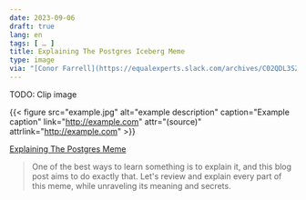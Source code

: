```yaml
---
date: 2023-09-06
draft: true
lang: en
tags: [ … ]
title: Explaining The Postgres Iceberg Meme
type: image
via: "[Conor Farrell](https://equalexperts.slack.com/archives/C02QDL3SZ/p1693817319861369)"
---
```


TODO: Clip image

{{< figure src="example.jpg" alt="example description" caption="Example caption" link="http://example.com" attr="(source)" attrlink="http://example.com" >}}

[Explaining The Postgres Meme](https://avestura.dev/blog/explaining-the-postgres-meme)

> One of the best ways to learn something is to explain it, and this blog post aims to do exactly that. Let's review and explain every part of this meme, while unraveling its meaning and secrets.
